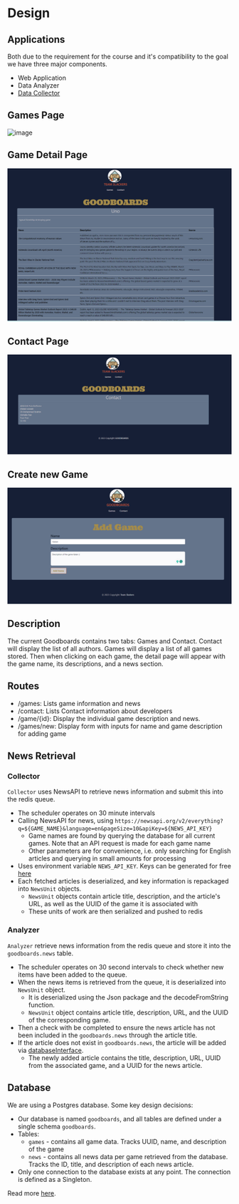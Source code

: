 # Design

## Applications
Both due to the requirement for the course and it's compatibility to the goal we have three major components.
* Web Application
* Data Analyzer
* [Data Collector](#Collector)

## Games Page
![image](https://user-images.githubusercontent.com/47374005/233217257-43380782-dc3b-491c-a40a-65c0dd1301de.png)

## Game Detail Page
![image](images/game.png)

## Contact Page 
![image](images/contact.png)


## Create new Game
![img_1.png](img_1.png)

## Description
The current Goodboards contains two tabs: Games and Contact. Contact will display the list of all authors. Games will display a list of all games stored. 
Then when clicking on each game, the detail page will appear with the game name, its descriptions, and a news section.

## Routes
- /games: Lists game information and news
- /contact: Lists Contact information about developers
- /game/{id}: Display the individual game description and news. 
- /games/new: Display form with inputs for name and game description for adding game

## News Retrieval

### Collector
`Collector` uses NewsAPI to retrieve news information and submit this into the redis queue.
- The scheduler operates on 30 minute intervals
- Calling NewsAPI for news, using `https://newsapi.org/v2/everything?q=${GAME_NAME}&language=en&pageSize=10&apiKey=${NEWS_API_KEY}`
  - Game names are found by querying the database for all current games. Note that an API request is made for each game name
  - Other parameters are for convenience, i.e. only searching for English articles and querying in small amounts for processing
- Uses environment variable `NEWS_API_KEY`. Keys can be generated for free [here](https://newsapi.org/)
- Each fetched articles is deserialized, and key information is repackaged into `NewsUnit` objects. 
  - `NewsUnit` objects contain article title, description, and the article's URL, as well as the UUID of the game it is associated with
  - These units of work are then serialized and pushed to redis

### Analyzer
`Analyzer` retrieve news information from the redis queue and store it into the `goodboards.news` table.
- The scheduler operates on 30 second intervals to check whether new items have been added to the queue. 
- When the news items is retrieved from the queue, it is deserialized into `NewsUnit` object.
  - It is deserialized using the Json package and the decodeFromString function. 
  - `NewsUnit` object contains article title, description, URL, and the UUID of the corresponding game. 
- Then a check with be completed to ensure the news article has not been included in the `goodboards.news` through the article title. 
- If the article does not exist in `goodboards.news`, the article will be added via [databaseInterface](https://github.com/CSCI-5828-Foundations-Sftware-Engr/slackers/blob/feature/collector/docs/database.md#database-interface). 
  - The newly added article contains the title, description, URL, UUID from the associated game, and a UUID for the news article. 

## Database
We are using a Postgres database. Some key design decisions:
- Our database is named `goodboards`, and all tables are defined under a single schema `goodboards`.
- Tables:
  - `games` - contains all game data. Tracks UUID, name, and description of the game
  - `news` - contains all news data per game retrieved from the database. Tracks the ID, title, and description of each news article.
- Only one connection to the database exists at any point. The connection is defined as a Singleton.

Read more [here](database.md).